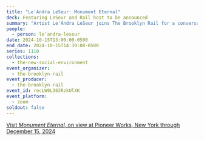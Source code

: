 ```yaml
---
title: "Le'Andra LeSeur: Monument Eternal"
deck: Featuring LeSeur and Rail host to be announced
summary: "Artist Le'Andra LeSeur joins The Brooklyn Rail for a conversation. "
people:
  - person: le’andra-leseur
date: 2024-10-15T13:00:00-0500
end_date: 2024-10-15T14:30:00-0500
series: 1110
collections:
  - the-new-social-environment
event_organizer:
  - the-brooklyn-rail
event_producer:
  - the-brooklyn-rail
event_id: recLW9L363RzkUlXK
event_platform:
  - zoom
soldout: false
---
```

[V﻿isit *Monument Eternal,* on view at Pioneer Works, New York through December 15, 2024](https://pioneerworks.org/exhibitions/le-andra-leseur-monument-eternal)